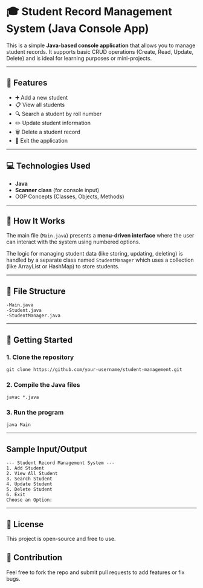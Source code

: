 
# 🎓 Student Record Management System (Java Console App)

This is a simple **Java-based console application** that allows you to manage student records. It supports basic CRUD operations (Create, Read, Update, Delete) and is ideal for learning purposes or mini-projects.

---

## 📌 Features

- ➕ Add a new student
- 📋 View all students
- 🔍 Search a student by roll number
- ✏️ Update student information
- 🗑️ Delete a student record
- 🚪 Exit the application

---

## 💻 Technologies Used

- **Java**
- **Scanner class** (for console input)
- OOP Concepts (Classes, Objects, Methods)

---

## 🧩 How It Works

The main file (`Main.java`) presents a **menu-driven interface** where the user can interact with the system using numbered options.

The logic for managing student data (like storing, updating, deleting) is handled by a separate class named `StudentManager` which uses a collection (like ArrayList or HashMap) to store students.

---
## 📂 File Structure
```
-Main.java
-Student.java
-StudentManager.java
```

---

## 🚀 Getting Started

### 1. Clone the repository
```
git clone https://github.com/your-username/student-management.git
```

### 2. Compile the Java files
```
javac *.java
```
### 3. Run the program
```
java Main
```
---
## Sample Input/Output
```
--- Student Record Management System ---
1. Add Student
2. View All Student
3. Search Student
4. Update Student
5. Delete Student
6. Exit
Choose an Option:
```
---
## 📜 License
This project is open-source and free to use.

## 🙌 Contribution
Feel free to fork the repo and submit pull requests to add features or fix bugs.
